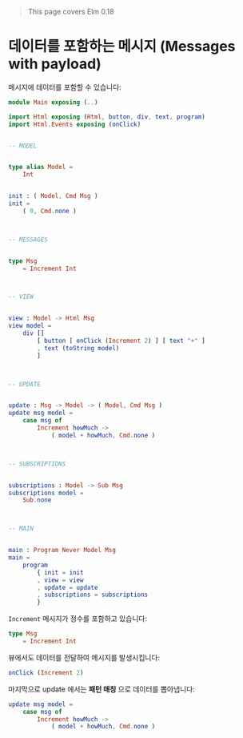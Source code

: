> This page covers Elm 0.18

# 데이터를 포함하는 메시지 (Messages with payload)

메시지에 데이터를 포함할 수 있습니다:

```elm
module Main exposing (..)

import Html exposing (Html, button, div, text, program)
import Html.Events exposing (onClick)


-- MODEL


type alias Model =
    Int


init : ( Model, Cmd Msg )
init =
    ( 0, Cmd.none )



-- MESSAGES


type Msg
    = Increment Int



-- VIEW


view : Model -> Html Msg
view model =
    div []
        [ button [ onClick (Increment 2) ] [ text "+" ]
        , text (toString model)
        ]



-- UPDATE


update : Msg -> Model -> ( Model, Cmd Msg )
update msg model =
    case msg of
        Increment howMuch ->
            ( model + howMuch, Cmd.none )



-- SUBSCRIPTIONS


subscriptions : Model -> Sub Msg
subscriptions model =
    Sub.none



-- MAIN


main : Program Never Model Msg
main =
    program
        { init = init
        , view = view
        , update = update
        , subscriptions = subscriptions
        }
```

`Increment` 메시지가 정수를 포함하고 있습니다:

```elm
type Msg
    = Increment Int
```

뷰에서도 데이터를 전달하여 메시지를 발생시킵니다:

```elm
onClick (Increment 2)
```

마지막으로 update 에서는 __패턴 매칭__ 으로 데이터를 뽑아냅니다:

```elm
update msg model =
    case msg of
        Increment howMuch ->
            ( model + howMuch, Cmd.none )
```
